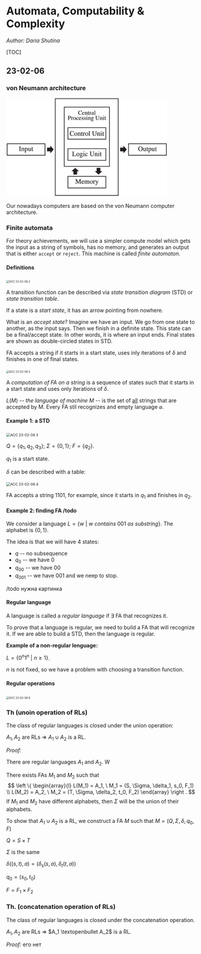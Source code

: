 # Automata, Computability & Complexity

*Author: Daria Shutina*



[TOC]



## 23-02-06

### von Neumann architecture

<img src="./pics for conspects/ACC 23-02-06 1.png" alt="ACC 23-02-06 1" style="zoom:67%;" />

Our nowadays computers are based on the von Neumann computer architecture. 





### Finite automata

For theory achievements, we will use a simpler compute model which gets
the input as a string of symbols, has no memory, and generates an output that is either
`accept` or `reject`.  This machine is called *finite automaton.*





#### Definitions

<img src="../../../Desktop/studying/JUB_conspects/2-spring2023/pics for conspects/ACC 23-02-06 2.png" alt="ACC 23-02-06 2" style="zoom:50%;" />

A transition function can be described via *state transition diagram* (STD) or *state transition table*. 

If a state is a *start state*, it has an arrow pointing from nowhere. 

What is an *accept state*? Imagine we have an input. We go from one state to another, as the input says. Then we finish in a definite state. This state can be a final/accept state. In other words, it is where an input ends. Final states are shown as double-circled states in STD. 



FA accepts a string if it starts in a start state, uses inly iterations of $\delta$ and finishes in one of final states. 

<img src="../../../Desktop/studying/JUB_conspects/2-spring2023/pics for conspects/ACC 23-02-06 5.png" alt="ACC 23-02-06 5" style="zoom:50%;" />



A *computation of FA on a string* is a sequence of states such that it starts in a start state and uses only iterations of $\delta$. 



$L(M)$ -- *the language of machine M* -- is the set of <u>all</u> strings that are accepted by M. Every FA stil recognizes and empty language $\varnothing$. 







#### Example 1: a STD 

<img src="../../../Desktop/studying/JUB_conspects/2-spring2023/pics for conspects/ACC 23-02-06 3.png" alt="ACC 23-02-06 3" style="zoom:67%;" />

$Q = \{ q_1, q_2, q_3 \}$;   $\Sigma = \{ 0, 1 \}$;   $F = \{ q_2 \}$.

$q_1$ is a start state. 

$\delta$ can be described with a table: 

<img src="../../../Desktop/studying/JUB_conspects/2-spring2023/pics for conspects/ACC 23-02-06 4.png" alt="ACC 23-02-06 4" style="zoom:67%;" />

FA accepts a string $1101$, for example, since it starts in $q_1$ and finishes in $q_2$.





#### Example 2: finding FA /todo

We consider a language $L = \{ w \ | \ w \ contains \ 001 \ as \ substring\}$. The alphabet is $\{ 0, 1 \}$. 

The idea is that we will have $4$ states: 

- $q$ -- no subsequence
- $q_0$ -- we have $0$
- $q_{00}$ -- we have 00
- $q_{001}$ -- we have $001$ and we neep to stop. 

/todo нужна картинка 







#### Regular language 

A language is called a *regular language* if $\exists$ FA that recognizes it. 

To prove that a language is regular, we need to build a FA that will recognize it. If we are able to build a STD, then the language is regular. 



**Example of a non-regular lenguage:**

$L = \{ 0^n 1^n \ | \ n \geqslant 1 \}$. 

$n$ is not fixed, so we have a problem with choosing a transition function. 







#### Regular operations

<img src="../../../Desktop/studying/JUB_conspects/2-spring2023/pics for conspects/ACC 23-02-06 6.png" alt="ACC 23-02-06 6" style="zoom:50%;" />







### Th (unoin operation of RLs)

The class of regular languages is closed under the union operation:

$A_1, A_2$ are RLs $\Rightarrow$ $A_1 \cup A_2$ is a RL.



*Proof:*

There are regular languages $A_1$ and $A_2$. W

There exists FAs $M_1$ and $M_2$ such that 
$$
\left \{ 
\begin{array}{l} L(M_1) = A_1, \ M_1 = (S, \Sigma, \delta_1, s_0, F_1) \\ L(M_2) = A_2, \ M_2 = (T, \Sigma, \delta_2, t_0, F_2) \end{array}
\right .
$$
If $M_1$ and $M_2$ have different alphabets, then $\Sigma$ will be the union of their alphabets. 



To show that $A_1 \cup A_2$ is a RL, we construct a FA $M$ such that $M = (Q, \Sigma, \delta, q_0, F)$

$Q = S \times T$

$\Sigma$ is the same

$\delta((s, t), a) = (\delta_s(s, a), \delta_t(t, a))$ 

$q_0 = (s_0, t_0)$

$F = F_1 \times F_2$







### Th. (concatenation operation of RLs)

The class of regular languages is closed under the concatenation operation.

$A_1, A_2$ are RLs $\Rightarrow$ $A_1 \textopenbullet A_2$ is a RL. 



*Proof:* его нет











